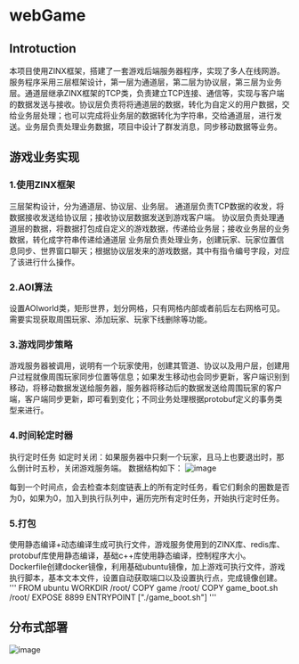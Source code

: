 # webGame
## Introtuction
本项目使用ZINX框架，搭建了一套游戏后端服务器程序，实现了多人在线网游。服务程序采用三层框架设计，第一层为通道层，第二层为协议层，第三层为业务层。通道层继承ZINX框架的TCP类，负责建立TCP连接、通信等，实现与客户端的数据发送与接收。协议层负责将将通道层的数据，转化为自定义的用户数据，交给业务层处理；也可以完成将业务层的数据转化为字符串，交给通道层，进行发送。业务层负责处理业务数据，项目中设计了群发消息，同步移动数据等业务。

## 游戏业务实现
### 1.使用ZINX框架
三层架构设计，分为通道层、协议层、业务层。
通道层负责TCP数据的收发，将数据接收发送给协议层；接收协议层数据发送到游戏客户端。
协议层负责处理通道层的数据，将数据打包成自定义的游戏数据，传递给业务层；接收业务层的业务数据，转化成字符串传递给通道层
业务层负责处理业务，创建玩家、玩家位置信息同步、世界窗口聊天；根据协议层发来的游戏数据，其中有指令编号字段，对应了该进行什么操作。
### 2.AOI算法
设置AOIworld类，矩形世界，划分网格，只有网格内部或者前后左右网格可见。需要实现获取周围玩家、添加玩家、玩家下线删除等功能。
### 3.游戏同步策略
游戏服务器被调用，说明有一个玩家使用，创建其管道、协议以及用户层，创建用户过程就像周围玩家同步位置等信息；如果发生移动也会同步更新，客户端识别到移动，将移动数据发送给服务器，服务器将移动后的数据发送给周围玩家的客户端，客户端同步更新，即可看到变化；不同业务处理根据protobuf定义的事务类型来进行。
### 4.时间轮定时器
执行定时任务
如定时关闭：如果服务器中只剩一个玩家，且马上也要退出时，那么倒计时五秒，关闭游戏服务端。
数据结构如下：
![image](https://github.com/user-attachments/assets/19f1463b-671a-479f-84cc-a24f76b1a9a8)

每到一个时间点，会去检查本刻度链表上的所有定时任务，看它们剩余的圈数是否为0，如果为0，加入到执行队列中，遍历完所有定时任务，开始执行定时任务。
### 5.打包
使用静态编译+动态编译生成可执行文件，游戏服务使用到的ZINX库、redis库、protobuf库使用静态编译，基础c++库使用静态编译，控制程序大小。
Dockerfile创建docker镜像，利用基础ubuntu镜像，加上游戏可执行文件，游戏执行脚本，基本文本文件，设置自动获取端口以及设置执行点，完成镜像创建。
'''
FROM ubuntu
WORKDIR /root/
COPY game /root/
COPY game_boot.sh /root/
EXPOSE 8899
ENTRYPOINT ["./game_boot.sh"]
'''
## 分布式部署
![image](https://github.com/user-attachments/assets/a2cb6858-fa99-435d-9775-a16f226ff90e)
